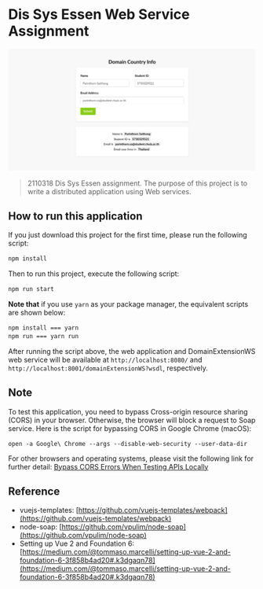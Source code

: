 # Dis Sys Essen Web Service Assignment

![Application's Screenshot](doc/images/screen-capture-of-the-output.png)

> 2110318 Dis Sys Essen assignment. The purpose of this project is to write a distributed application using Web services.

## How to run this application
If you just download this project for the first time, please run the following script:
``` bash
npm install
```
Then to run this project, execute the following script:

``` bash
npm run start
```

<b>Note that</b> if you use `yarn` as your package manager, the equivalent scripts are shown below:
``` bash
npm install === yarn
npm run === yarn run
```

After running the script above, the web application and DomainExtensionWS web service will be available at `http://localhost:8080/` and `http://localhost:8001/domainExtensionWS?wsdl`, respectively.

## Note
To test this application, you need to bypass Cross-origin resource sharing (CORS) in your browser. Otherwise, the browser will block a request to Soap service. Here is the script for bypassing CORS in Google Chrome (macOS):
```
open -a Google\ Chrome --args --disable-web-security --user-data-dir
```

For other browsers and operating systems, please visit the following link for further detail:
[Bypass CORS Errors When Testing APIs Locally](https://www.thepolyglotdeveloper.com/2014/08/bypass-cors-errors-testing-apis-locally/)

## Reference
- vuejs-templates: [https://github.com/vuejs-templates/webpack](https://github.com/vuejs-templates/webpack)
- node-soap: [https://github.com/vpulim/node-soap](https://github.com/vpulim/node-soap)
- Setting up Vue 2 and Foundation 6: [https://medium.com/@tommaso.marcelli/setting-up-vue-2-and-foundation-6-3f858b4ad20#.k3dgaqn78](https://medium.com/@tommaso.marcelli/setting-up-vue-2-and-foundation-6-3f858b4ad20#.k3dgaqn78)

